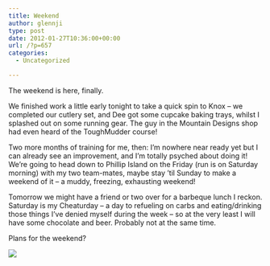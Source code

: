 ```yaml
---
title: Weekend
author: glennji
type: post
date: 2012-01-27T10:36:00+00:00
url: /?p=657
categories:
  - Uncategorized

---
```

The weekend is here, finally.
  
We finished work a little early tonight to take a quick spin to Knox &#8211; we completed our cutlery set, and Dee got some cupcake baking trays, whilst I splashed out on some running gear. The guy in the Mountain Designs shop had even heard of the ToughMudder course!
  
Two more months of training for me, then: I&#8217;m nowhere near ready yet but I can already see an improvement, and I&#8217;m totally psyched about doing it! We&#8217;re going to head down to Phillip Island on the Friday (run is on Saturday morning) with my two team-mates, maybe stay &#8217;til Sunday to make a weekend of it &#8211; a muddy, freezing, exhausting weekend!
  
Tomorrow we might have a friend or two over for a barbeque lunch I reckon. Saturday is my Cheaturday &#8211; a day to refueling on carbs and eating/drinking those things I&#8217;ve denied myself during the week &#8211; so at the very least I will have some chocolate and beer. Probably not at the same time.
  
Plans for the weekend?
  
![][1]
  
<img width="1" height="1" src="https://blogger.googleusercontent.com/tracker/13967566-8338597073160191852?l=familybandwagon.blogspot.com" alt="" />

 [1]: http://lh5.ggpht.com/-uqLn7xIs8Wg/TyKUSgV838I/AAAAAAAABj4/2JQyK3aofSI/IMAG0113.png
